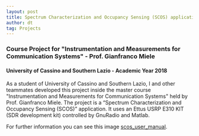 ```yaml
---
layout: post
title: Spectrum Characterization and Occupancy Sensing (SCOS) application
author: dt
tag: Projects
---
```

### Course Project for "Instrumentation and Measurements for Communication Systems" - Prof. Gianfranco Miele
#### University of Cassino and Southern Lazio - Academic Year 2018

As a student of University of Cassino and Southern Lazio, I and other teammates developed this project inside the master course "Instrumentation and Measurements for Communication Systems" held by Prof. Gianfranco Miele.
The project is a “Spectrum Characterization and Occupancy Sensing (SCOS)” application. It uses an Ettus USRP E310 KIT (SDR development kit) controlled by GnuRadio and Matlab.

For further information you can see this image [scos_user_manual](/assets/img/profile.jpg).